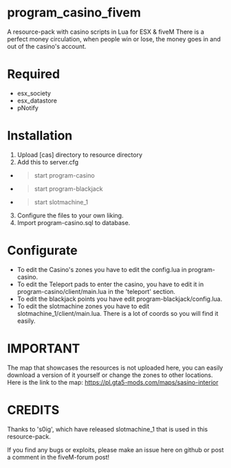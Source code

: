 # program_casino_fivem
A resource-pack with casino scripts in Lua for ESX & fiveM
There is a perfect money circulation, when people win or lose, the money goes in and out of the casino's account.

# Required
* esx_society
* esx_datastore
* pNotify

# Installation 
1. Upload [cas] directory to resource directory
1. Add this to server.cfg
* >start program-casino
* >start program-blackjack
* >start slotmachine_1
3. Configure the files to your own liking.
4. Import program-casino.sql to database.


# Configurate
* To edit the Casino's zones you have to edit the config.lua in program-casino.
* To edit the Teleport pads to enter the casino, you have to edit it in program-casino/client/main.lua in the 'teleport' section.
* To edit the blackjack points you have edit program-blackjack/config.lua.
* To edit the slotmachine zones you have to edit slotmachine_1/client/main.lua. There is a lot of coords so you will find it easily.

# IMPORTANT
The map that showcases the resources is not uploaded here, you can easily download a version of it yourself or change the zones to other locations. Here is the link to the map: https://pl.gta5-mods.com/maps/sasino-interior

# CREDITS
Thanks to 's0ig', which have released slotmachine_1 that is used in this resource-pack.

If you find any bugs or exploits, please make an issue here on github or post a comment in the fiveM-forum post!
